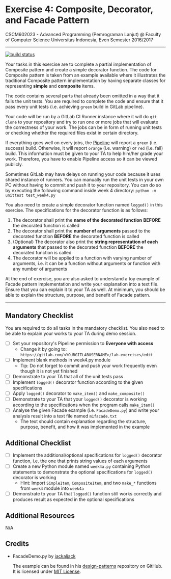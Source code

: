 # Exercise 4: Composite, Decorator, and Facade Pattern

CSCM602023 - Advanced Programming (Pemrograman Lanjut) @ Faculty of
Computer Science Universitas Indonesia, Even Semester 2016/2017

* * *

[![build status](https://gitlab.com/CSUI-AdvProg-2017/lab-exercises/badges/week-4/build.svg)](https://gitlab.com/CSUI-AdvProg-2017/lab-exercises/commits/week-4)

Your tasks in this exercise are to complete a partial implementation
of Composite pattern and create a simple decorator function. The code
for Composite pattern is taken from an example available where it 
illustrates the traditional Composite pattern implementation by having
separate classes for representing **simple** and **composite** items.

The code contains several parts that already been omitted in a way that
it fails the unit tests. You are required to complete the code and
ensure that it pass every unit tests (i.e. achieving `green` build in
GitLab pipeline).

Your code will be run by a GitLab CI Runner instance where it will do
`git clone` to your repository and try to run one or more jobs that
will evaluate the correctness of your work. The jobs can be in form
of running unit tests or checking whether the required files exist in
certain directory.

If everything goes well on every jobs, the [Pipeline](https://gitlab.com/CSUI-AdvProg-2017/lab-exercises/pipelines)
will report a `green` (i.e. success) build. Otherwise, it will report
`orange` (i.e. warning) or `red` (i.e. fail) build. This information
must be given to your TA to help him/her grade your work. Therefore,
you have to enable Pipeline access so it can be viewed publicly.

Sometimes GitLab may have delays on running your code because
it uses shared instance of runners. You can manually run the unit
tests in your own PC without having to commit and push it to your
repository. You can do so by executing the following command inside
week 4 directory: `python -m unittest test_week4.py`

You also need to create a simple decorator function named `logged()`
in this exercise. The specifications for the decorator function is
as follows:

1. The decorator shall print the **name of the decorated function**
**BEFORE** the decorated function is called
2. The decorator shall print the **number of arguments** passed to the
decorated function **BEFORE** the decorated function is called
3. (Optional) The decorator also print the **string representation of
each arguments** that passed to the decorated function **BEFORE** the
decorated function is called
4. The decorator will be applied to a function with varying
number of arguments, i.e. it can be a function without arguments or
function with any number of arguments

At the end of exercise, you are also asked to understand a toy example
of Facade pattern implementation and write your explanation into a text
file. Ensure that you can explain it to your TA as well. At minimum,
you should be able to explain the structure, purpose, and benefit of
Facade pattern.

* * *

## Mandatory Checklist

You are required to do all tasks in the mandatory checklist. You also
need to be able to explain your works to your TA during demo session.


- [ ] Set your repository's Pipeline permission to **Everyone with access**
    - Change it by going to: `https://gitlab.com/<YOURGITLABUSERNAME>/lab-exercises/edit`
- [ ] Implement blank methods in week4.py module
    - Tip: Do not forget to commit and push your work frequently even
    though it is not yet finished
- [ ] Demonstrate to your TA that all of the unit tests pass
- [ ] Implement `logged()` decorator function according to the given
specifications
- [ ] Apply `logged()` decorator to `make_item()` and
`make_composite()` 
- [ ] Demonstrate to your TA that your `logged()` decorator is working
according to the specifications when the program calls `make_item()`
- [ ] Analyse the given Facade example (i.e. `FacadeDemo.py`) and write 
your analysis result into a text file named `m1facade.txt`
    - The text should contain explanation regarding the structure, purpose,
    benefit, and how it was implemented in the example

## Additional Checklist

- [ ] Implement the additional/optional specifications for `logged()`
decorator function, i.e. the one that prints string values of each
arguments
- [ ] Create a new Python module named `week4a.py` containing Python
statements to demonstrate the optional specifications for `logged()`
decorator is working
    - Hint: Import `SimpleItem`, `CompositeItem`, and two `make_*`
    functions from `week4` module into `week4a`
- [ ] Demonstrate to your TA that `logged()` function still works
correctly and produces result as expected in the optional
specifications

## Additional Resources

N/A

## Credits

- FacadeDemo.py by [jackaljack](https://github.com/jackaljack)

    The example can be found in his [design-patterns](https://github.com/jackaljack/design-patterns) repository on
    GitHub. It is licensed under [MIT License](https://github.com/jackaljack/design-patterns/blob/master/LICENSE).

